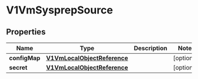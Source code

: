 # V1VmSysprepSource

## Properties
Name | Type | Description | Notes
------------ | ------------- | ------------- | -------------
**configMap** | [**V1VmLocalObjectReference**](V1VmLocalObjectReference.md) |  |  [optional]
**secret** | [**V1VmLocalObjectReference**](V1VmLocalObjectReference.md) |  |  [optional]
